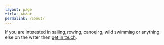 ```yaml
---
layout: page
title: About
permalink: /about/
---
```


If you are interested in sailing, rowing, canoeing, wild swimming or anything else on the water then [get in touch](/contact/).